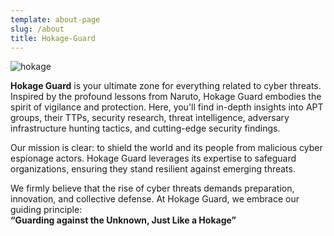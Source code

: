 ```yaml
---
template: about-page
slug: /about
title: Hokage-Guard
---
```



![hokage](/assets/hoakges.png "hokage")

**Hokage Guard** is your ultimate zone for everything related to cyber threats. Inspired by the profound lessons from Naruto, Hokage Guard embodies the spirit of vigilance and protection. Here, you'll find in-depth insights into APT groups, their TTPs, security research, threat intelligence, adversary infrastructure hunting tactics, and cutting-edge security findings.

Our mission is clear: to shield the world and its people from malicious cyber espionage actors. Hokage Guard leverages its expertise to safeguard organizations, ensuring they stand resilient against emerging threats.

We firmly believe that the rise of cyber threats demands preparation, innovation, and collective defense. At Hokage Guard, we embrace our guiding principle:                                              
            **“Guarding against the Unknown, Just Like a Hokage”**    